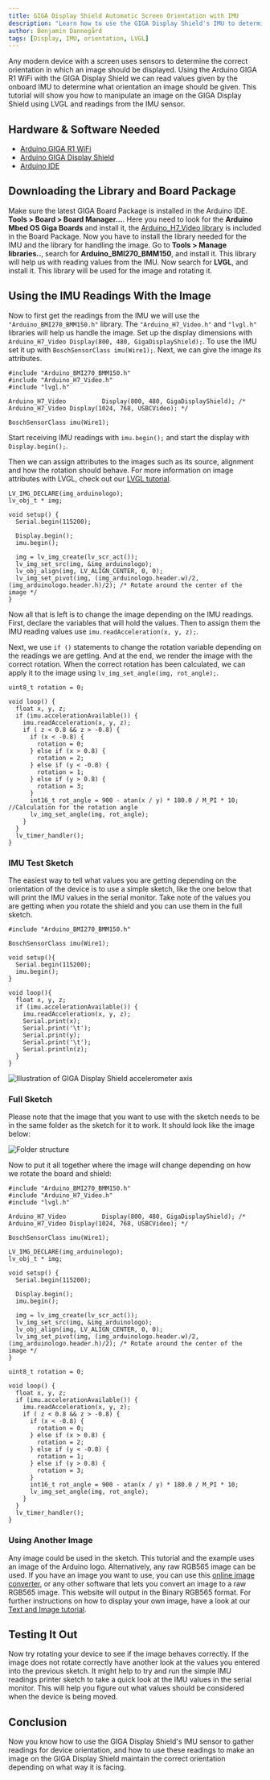 ```yaml
---
title: GIGA Display Shield Automatic Screen Orientation with IMU
description: "Learn how to use the GIGA Display Shield's IMU to determine the shield's orientation."
author: Benjamin Dannegård
tags: [Display, IMU, orientation, LVGL]
---
```


Any modern device with a screen uses sensors to determine the correct orientation in which an image should be displayed. Using the Arduino GIGA R1 WiFi with the GIGA Display Shield we can read values given by the onboard IMU to determine what orientation an image should be given. This tutorial will show you how to manipulate an image on the GIGA Display Shield using LVGL and readings from the IMU sensor.

## Hardware & Software Needed

- [Arduino GIGA R1 WiFi](https://store.arduino.cc/products/giga-r1-wifi)
- [Arduino GIGA Display Shield](https://store.arduino.cc/products/giga-display-shield)
- [Arduino IDE](https://www.arduino.cc/en/software)

## Downloading the Library and Board Package

Make sure the latest GIGA Board Package is installed in the Arduino IDE. **Tools > Board > Board Manager...**. Here you need to look for the **Arduino Mbed OS Giga Boards** and install it, the [Arduino_H7_Video library](https://github.com/arduino/ArduinoCore-mbed/tree/main/libraries/Arduino_H7_Video) is included in the Board Package. Now you have to install the library needed for the IMU and the library for handling the image. Go to **Tools > Manage libraries..**, search for **Arduino_BMI270_BMM150**, and install it. This library will help us with reading values from the IMU. Now search for **LVGL**, and install it. This library will be used for the image and rotating it.

## Using the IMU Readings With the Image

Now to first get the readings from the IMU we will use the `"Arduino_BMI270_BMM150.h"` library. The `"Arduino_H7_Video.h"` and `"lvgl.h"` libraries will help us handle the image. Set up the display dimensions with `Arduino_H7_Video Display(800, 480, GigaDisplayShield);`. To use the IMU set it up with `BoschSensorClass imu(Wire1);`. Next, we can give the image its attributes.

```arduino
#include "Arduino_BMI270_BMM150.h"
#include "Arduino_H7_Video.h"
#include "lvgl.h"

Arduino_H7_Video          Display(800, 480, GigaDisplayShield); /* Arduino_H7_Video Display(1024, 768, USBCVideo); */

BoschSensorClass imu(Wire1);
```

Start receiving IMU readings with `imu.begin();` and start the display with `Display.begin();`.

Then we can assign attributes to the images such as its source, alignment and how the rotation should behave. For more information on image attributes with LVGL, check out our [LVGL tutorial](lvgl-guide#image).

```arduino
LV_IMG_DECLARE(img_arduinologo);
lv_obj_t * img;

void setup() {
  Serial.begin(115200);
  
  Display.begin();
  imu.begin();

  img = lv_img_create(lv_scr_act());
  lv_img_set_src(img, &img_arduinologo);
  lv_obj_align(img, LV_ALIGN_CENTER, 0, 0);
  lv_img_set_pivot(img, (img_arduinologo.header.w)/2, (img_arduinologo.header.h)/2); /* Rotate around the center of the image */
}
```

Now all that is left is to change the image depending on the IMU readings. First, declare the variables that will hold the values. Then to assign them the IMU reading values use `imu.readAcceleration(x, y, z);`.

Next, we use `if ()` statements to change the rotation variable depending on the readings we are getting. And at the end, we render the image with the correct rotation. When the correct rotation has been calculated, we can apply it to the image using `lv_img_set_angle(img, rot_angle);`.

```arduino
uint8_t rotation = 0;

void loop() {
  float x, y, z;
  if (imu.accelerationAvailable()) {
    imu.readAcceleration(x, y, z);
    if ( z < 0.8 && z > -0.8) {
      if (x < -0.8) {
        rotation = 0;
      } else if (x > 0.8) {
        rotation = 2;
      } else if (y < -0.8) {
        rotation = 1;
      } else if (y > 0.8) {
        rotation = 3;
      }
      int16_t rot_angle = 900 - atan(x / y) * 180.0 / M_PI * 10; //Calculation for the rotation angle
      lv_img_set_angle(img, rot_angle);
    }
  }
  lv_timer_handler();
}
```

### IMU Test Sketch

The easiest way to tell what values you are getting depending on the orientation of the device is to use a simple sketch, like the one below that will print the IMU values in the serial monitor. Take note of the values you are getting when you rotate the shield and you can use them in the full sketch.

```arduino
#include "Arduino_BMI270_BMM150.h"

BoschSensorClass imu(Wire1);

void setup(){
  Serial.begin(115200);
  imu.begin();
}

void loop(){
  float x, y, z;
  if (imu.accelerationAvailable()) {
    imu.readAcceleration(x, y, z);
    Serial.print(x);
    Serial.print('\t');
    Serial.print(y);
    Serial.print('\t');
    Serial.println(z);
  }
}
```

![Illustration of GIGA Display Shield accelerometer axis](assets/imu-axis.svg)

### Full Sketch

Please note that the image that you want to use with the sketch needs to be in the same folder as the sketch for it to work. It should look like the image below:

![Folder structure](assets/folder-struct.png)

Now to put it all together where the image will change depending on how we rotate the board and shield:

```arduino
#include "Arduino_BMI270_BMM150.h"
#include "Arduino_H7_Video.h"
#include "lvgl.h"

Arduino_H7_Video          Display(800, 480, GigaDisplayShield); /* Arduino_H7_Video Display(1024, 768, USBCVideo); */

BoschSensorClass imu(Wire1);

LV_IMG_DECLARE(img_arduinologo);
lv_obj_t * img;

void setup() {
  Serial.begin(115200);
  
  Display.begin();
  imu.begin();

  img = lv_img_create(lv_scr_act());
  lv_img_set_src(img, &img_arduinologo);
  lv_obj_align(img, LV_ALIGN_CENTER, 0, 0);
  lv_img_set_pivot(img, (img_arduinologo.header.w)/2, (img_arduinologo.header.h)/2); /* Rotate around the center of the image */
}

uint8_t rotation = 0;

void loop() {
  float x, y, z;
  if (imu.accelerationAvailable()) {
    imu.readAcceleration(x, y, z);
    if ( z < 0.8 && z > -0.8) {
      if (x < -0.8) {
        rotation = 0;
      } else if (x > 0.8) {
        rotation = 2;
      } else if (y < -0.8) {
        rotation = 1;
      } else if (y > 0.8) {
        rotation = 3;
      }
      int16_t rot_angle = 900 - atan(x / y) * 180.0 / M_PI * 10;
      lv_img_set_angle(img, rot_angle);
    }
  }
  lv_timer_handler();
}
```

### Using Another Image 

Any image could be used in the sketch. This tutorial and the example uses an image of the Arduino logo. Alternatively, any raw RGB565 image can be used. If you have an image you want to use, you can use this [online image converter](https://lvgl.io/tools/imageconverter), or any other software that lets you convert an image to a raw RGB565 image. This website will output in the Binary RGB565 format. For further instructions on how to display your own image, have a look at our [Text and Image tutorial](/tutorials/giga-display-shield/basic-draw-and-image#display-images).

## Testing It Out

Now try rotating your device to see if the image behaves correctly. If the image does not rotate correctly have another look at the values you entered into the previous sketch. It might help to try and run the simple IMU readings printer sketch to take a quick look at the IMU values in the serial monitor. This will help you figure out what values should be considered when the device is being moved. 

## Conclusion

Now you know how to use the GIGA Display Shield's IMU sensor to gather readings for device orientation, and how to use these readings to make an image on the GIGA Display Shield maintain the correct orientation depending on what way it is facing. 